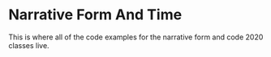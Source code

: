 # Narrative Form And Time

This is where all of the code examples for the narrative form and code 2020 classes live.
